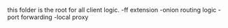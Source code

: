 this folder is the root for all client logic.
-ff extension
-onion routing logic
-port forwarding
-local proxy
